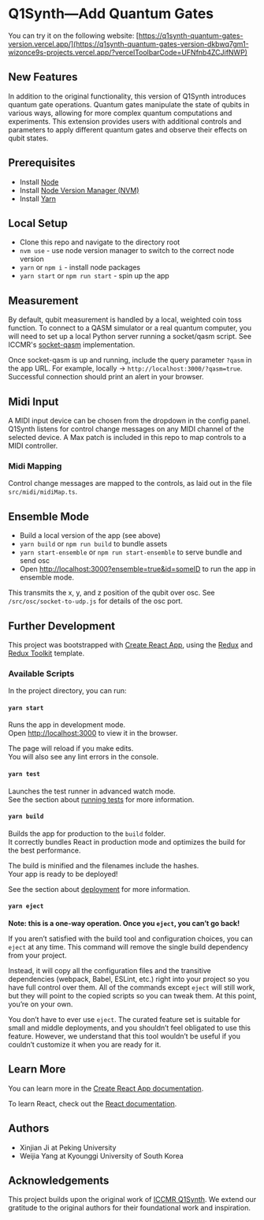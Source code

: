 # Q1Synth—Add Quantum Gates

You can try it on the following website: [https://q1synth-quantum-gates-version.vercel.app/](https://q1synth-quantum-gates-version-dkbwq7gm1-wizonce9s-projects.vercel.app/?vercelToolbarCode=UFNfnb4ZCJifNWP)

## New Features
In addition to the original functionality, this version of Q1Synth introduces quantum gate operations. Quantum gates manipulate the state of qubits in various ways, allowing for more complex quantum computations and experiments. This extension provides users with additional controls and parameters to apply different quantum gates and observe their effects on qubit states.

## Prerequisites
* Install [Node](https://nodejs.org/en/)
* Install [Node Version Manager (NVM)](https://github.com/nvm-sh/nvm)
* Install [Yarn](https://classic.yarnpkg.com/lang/en/docs/install/)

## Local Setup
* Clone this repo and navigate to the directory root
* `nvm use` - use node version manager to switch to the correct node version
* `yarn` or `npm i` - install node packages
* `yarn start` or `npm run start` - spin up the app

## Measurement
By default, qubit measurement is handled by a local, weighted coin toss function. To connect to a QASM simulator or a real quantum computer, you will need to set up a local Python server running a socket/qasm script. See ICCMR's [socket-qasm](https://github.com/iccmr-quantum/SOC-Qasm) implementation.

Once socket-qasm is up and running, include the query parameter `?qasm` in the app URL. For example, locally -> `http://localhost:3000/?qasm=true`. Successful connection should print an alert in your browser.

## Midi Input
A MIDI input device can be chosen from the dropdown in the config panel. Q1Synth listens for control change messages on any MIDI channel of the selected device. A Max patch is included in this repo to map controls to a MIDI controller.

### Midi Mapping
Control change messages are mapped to the controls, as laid out in the file `src/midi/midiMap.ts`.

## Ensemble Mode
* Build a local version of the app (see above)
* `yarn build` or `npm run build` to bundle assets
* `yarn start-ensemble` or `npm run start-ensemble` to serve bundle and send osc
* Open [http://localhost:3000?ensemble=true&id=someID](http://localhost:3000?ensemble=true&id=0) to run the app in ensemble mode.

This transmits the x, y, and z position of the qubit over osc. See `/src/osc/socket-to-udp.js` for details of the osc port.

## Further Development

This project was bootstrapped with [Create React App](https://github.com/facebook/create-react-app), using the [Redux](https://redux.js.org/) and [Redux Toolkit](https://redux-toolkit.js.org/) template.

### Available Scripts

In the project directory, you can run:

#### `yarn start`

Runs the app in development mode.<br />
Open [http://localhost:3000](http://localhost:3000) to view it in the browser.

The page will reload if you make edits.<br />
You will also see any lint errors in the console.

#### `yarn test`

Launches the test runner in advanced watch mode.<br />
See the section about [running tests](https://facebook.github.io/create-react-app/docs/running-tests) for more information.

#### `yarn build`

Builds the app for production to the `build` folder.<br />
It correctly bundles React in production mode and optimizes the build for the best performance.

The build is minified and the filenames include the hashes.<br />
Your app is ready to be deployed!

See the section about [deployment](https://facebook.github.io/create-react-app/docs/deployment) for more information.

#### `yarn eject`

**Note: this is a one-way operation. Once you `eject`, you can’t go back!**

If you aren’t satisfied with the build tool and configuration choices, you can `eject` at any time. This command will remove the single build dependency from your project.

Instead, it will copy all the configuration files and the transitive dependencies (webpack, Babel, ESLint, etc.) right into your project so you have full control over them. All of the commands except `eject` will still work, but they will point to the copied scripts so you can tweak them. At this point, you’re on your own.

You don’t have to ever use `eject`. The curated feature set is suitable for small and middle deployments, and you shouldn’t feel obligated to use this feature. However, we understand that this tool wouldn’t be useful if you couldn’t customize it when you are ready for it.

## Learn More

You can learn more in the [Create React App documentation](https://facebook.github.io/create-react-app/docs/getting-started).

To learn React, check out the [React documentation](https://reactjs.org/).

## Authors
* Xinjian Ji at Peking University
* Weijia Yang at Kyounggi University of South Korea

## Acknowledgements

This project builds upon the original work of [ICCMR Q1Synth](https://qusynth.cephasteom.co.uk/). We extend our gratitude to the original authors for their foundational work and inspiration.
